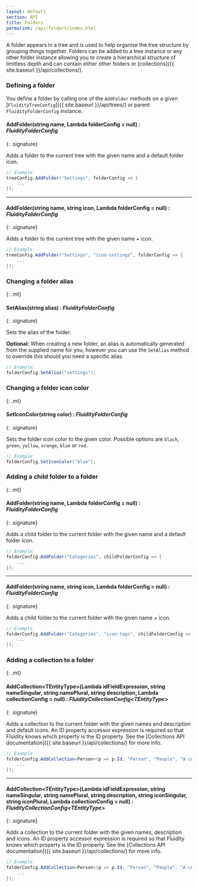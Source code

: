 ```yaml
---
layout: default
section: API
title: Folders
permalink: /api/folders/index.html
---
```


A folder appears in a tree and is used to help organise the tree structure by grouping things together. Folders can be added to a tree instance or any other folder instance allowing you to create a hierarchical structure of limitless depth and can contain either other folders or [collections]({{ site.baseurl }}/api/collections/). 

### Defining a folder

You define a folder by calling one of the `AddFolder` methods on a given [`FluidityTreeConfig`]({{ site.baseurl }}/api/trees/) or parent `FluidityFolderConfig` instance.

#### AddFolder(string name, Lambda folderConfig = null) *: FluidityFolderConfig*
{: .signature}

Adds a folder to the current tree with the given name and a default folder icon.

````csharp
// Example
treeConfig.AddFolder("Settings", folderConfig => {
    ...
});
````

---

#### AddFolder(string name, string icon, Lambda folderConfig = null) *: FluidityFolderConfig*
{: .signature}

Adds a folder to the current tree with the given name + icon.

````csharp
// Example
treeConfig.AddFolder("Settings", "icon-settings", folderConfig => {
    ...
});
````

### Changing a folder alias
{: .mt}

#### SetAlias(string alias) *: FluidityFolderConfig*
{: .signature}

Sets the alias of the folder.  

**Optional:** When creating a new folder, an alias is automatically generated from the supplied name for you, however you can use the `SetAlias` method to override this should you need a specific alias.

````csharp
// Example
folderConfig.SetAlias("settings");
````

### Changing a folder icon color
{: .mt}

#### SetIconColor(string color) *: FluidityFolderConfig*
{: .signature}

Sets the folder icon color to the given color.  Possible options are `black`, `green`, `yellow`, `orange`, `blue` or `red`.

````csharp
// Example
folderConfig.SetIconColor("blue");
````

### Adding a child folder to a folder
{: .mt}

#### AddFolder(string name, Lambda folderConfig = null) *: FluidityFolderConfig*
{: .signature}

Adds a child folder to the current folder with the given name and a default folder icon.

````csharp
// Example
folderConfig.AddFolder("Categories", childFolderConfig => {
    ...
});
````

---

#### AddFolder(string name, string icon, Lambda folderConfig = null) *: FluidityFolderConfig*
{: .signature}

Adds a child folder to the current folder with the given name + icon.

````csharp
// Example
folderConfig.AddFolder("Categories", "icon-tags", childFolderConfig => {
    ...
});
````

### Adding a collection to a folder
{: .mt}

#### AddCollection&lt;TEntityType&gt;(Lambda idFieldExpression, string nameSingular, string namePlural, string description, Lambda collectionConfig = null) *: FluidityCollectionConfig&lt;TEntityType&gt;*
{: .signature}

Adds a collection to the current folder with the given names and description and default icons. An ID property accessor expression is required so that Fluidity knows which property is the ID property. See the [Collections API documentation]({{ site.baseurl }}/api/collections/) for more info.

````csharp
// Example
folderConfig.AddCollection<Person>(p => p.Id, "Person", "People", "A collection of people", collectionConfig => {
    ...
});
````

---

#### AddCollection&lt;TEntityType&gt;(Lambda idFieldExpression, string nameSingular, string namePlural, string description, string iconSingular, string iconPlural, Lambda collectionConfig = null) *: FluidityCollectionConfig&lt;TEntityType&gt;*
{: .signature}

Adds a collection to the current folder with the given names, description and icons. An ID property accessor expression is required so that Fluidity knows which property is the ID property. See the [Collections API documentation]({{ site.baseurl }}/api/collections/) for more info.

````csharp
// Example
folderConfig.AddCollection<Person>(p => p.Id, "Person", "People", "A collection of people", "icon-umb-users", "icon-umb-users", collectionConfig => {
    ...
});
````
